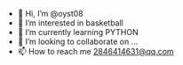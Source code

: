 - 👋 Hi, I’m @oyst08
- 👀 I’m interested in basketball
- 🌱 I’m currently learning PYTHON
- 💞️ I’m looking to collaborate on ...
- 📫 How to reach me 2846414631@qq.com

<!---
oyst08/oyst08 is a ✨ special ✨ repository because its `README.md` (this file) appears on your GitHub profile.
You can click the Preview link to take a look at your changes.
--->
